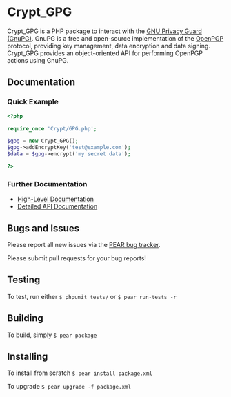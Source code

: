 # Crypt_GPG #
Crypt_GPG is a PHP package to interact with the [GNU Privacy Guard
(GnuPG)](https://www.gnupg.org/). GnuPG is a free and open-source
implementation of the [OpenPGP](https://www.ietf.org/rfc/rfc4880.txt)
protocol, providing key management, data encryption and data signing.
Crypt_GPG provides an object-oriented API for performing OpenPGP
actions using GnuPG.

## Documentation ##

### Quick Example
```php
<?php

require_once 'Crypt/GPG.php';

$gpg = new Crypt_GPG();
$gpg->addEncryptKey('test@example.com');
$data = $gpg->encrypt('my secret data');

?>
```

### Further Documentation ###
* [High-Level Documentation](https://pear.php.net/manual/en/package.encryption.crypt-gpg.intro.php)
* [Detailed API Documentation](https://pear.php.net/package/Crypt_GPG/docs/latest/)

## Bugs and Issues ##
Please report all new issues via the [PEAR bug tracker](https://pear.php.net/bugs/search.php?cmd=display&package_name[]=Crypt_GPG).

Please submit pull requests for your bug reports!

## Testing ##
To test, run either
`$ phpunit tests/`
  or
`$ pear run-tests -r`

## Building ##
To build, simply
`$ pear package`

## Installing ##
To install from scratch
`$ pear install package.xml`

To upgrade
`$ pear upgrade -f package.xml`
